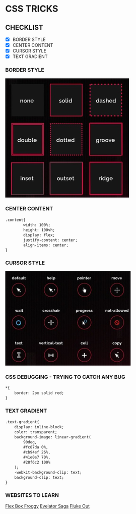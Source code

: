# CSS TRICKS

## CHECKLIST

- [x] BORDER STYLE
- [x] CENTER CONTENT
- [x] CURSOR STYLE
- [x] TEXT GRADIENT

### BORDER STYLE

![](img/border.jpg)

### CENTER CONTENT

```
.content{
        width: 100%;
        height: 100vh;
        display: flex;
        justify-content: center;
        align-items: center;
}
```

### CURSOR STYLE

![](img/cursor.jpg)

### CSS DEBUGGING - TRYING TO CATCH ANY BUG

```
*{
    border: 2px solid red;
}
```

### TEXT GRADIENT

```
.text-gradient{
    display: inline-block;
    color: transparent;
    background-image: linear-gradient(
        90deg,
        #fc87da 0%,
        #cb94ef 26%,
        #41e0e7 70%,
        #28f6c2 100%
    );
    -webkit-background-clip: text;
    background-clip: text;
}
```

### WEBSITES TO LEARN

[Flex Box Froggy](https://flexboxfroggy.com/)
[Evelator Saga](https://play.elevatorsaga.com/)
[Fluke Out](https://flukeout.github.io/)